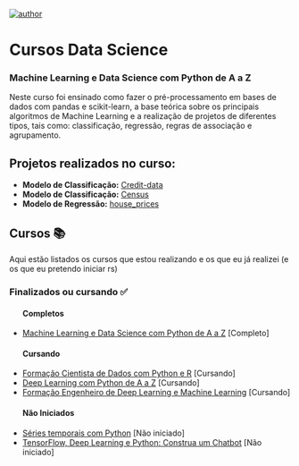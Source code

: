 
[![author](https://img.shields.io/badge/author-LucasAraújo-black.svg)](https://www.linkedin.com/in/lucasaraujo0255/)

# Cursos Data Science

### Machine Learning e Data Science com Python de A a Z
Neste curso foi ensinado como fazer o pré-processamento em bases de dados com pandas e scikit-learn, a base teórica sobre os principais algoritmos de Machine Learning e a realização de projetos de diferentes tipos, tais como: classificação, regressão, regras de associação e agrupamento.

## Projetos realizados no curso:
* **Modelo de Classificação:** [Credit-data](https://github.com/Gttz/Projetos-DataScience/blob/main/Machine%20Learning%20e%20Data%20Science%20com%20Python%20de%20A%20a%20Z/notebooks/credit-data.ipynb)
* **Modelo de Classificação:**
[Census](https://github.com/Gttz/Projetos-DataScience/blob/main/Machine%20Learning%20e%20Data%20Science%20com%20Python%20de%20A%20a%20Z/notebooks/census.ipynb)
* **Modelo de Regressão:**
[house_prices](https://github.com/Gttz/Cursos-DataScience/blob/main/Machine%20Learning%20e%20Data%20Science%20com%20Python%20de%20A%20a%20Z/notebooks/house_prices.ipynb)

<h2>Cursos 📚</h2>
<p>Aqui estão listados os cursos que estou realizando e os que eu já realizei (e os que eu pretendo iniciar rs)</p>
<h3>Finalizados ou cursando ✅</h3>
<ul>
  <h4>Completos</h4>
  <li><a href="https://www.udemy.com/course/machine-learning-e-data-science-com-python-y/">Machine Learning e Data Science com Python de A a Z</a> [Completo]</li>
  <h4>Cursando</h4>
  <li><a href="https://www.udemy.com/course/cientista-de-dados/">Formação Cientista de Dados com Python e R</a> [Cursando]</li>
  <li><a href="https://www.udemy.com/course/deep-learning-com-python-az-curso-completo/">Deep Learning com Python de A a Z</a> [Cursando]</li>
  <li><a href="https://www.udemy.com/course/engenheiro-de-deep-learning/">Formação Engenheiro de Deep Learning e Machine Learning</a> [Cursando]</li>
  <h4>Não Iniciados</h4>
  <li><a href="https://www.udemy.com/course/series-temporais-com-python/">Séries temporais com Python</a> [Não iniciado]</li>
  <li><a href="https://www.udemy.com/course/chatbot-tensorflow-deep-learning-python/">TensorFlow, Deep Learning e Python: Construa um Chatbot</a> [Não iniciado]</li>
</ul>
